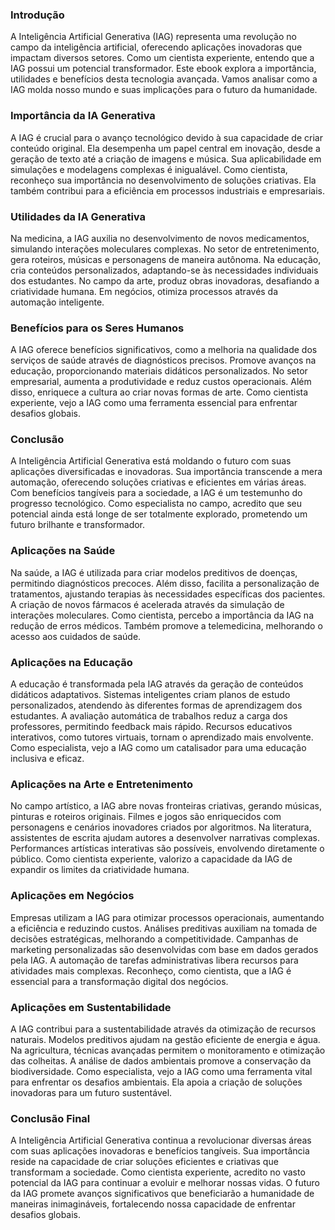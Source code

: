 
### Introdução

A Inteligência Artificial Generativa (IAG) representa uma revolução no campo da inteligência artificial, oferecendo aplicações inovadoras que impactam diversos setores. Como um cientista experiente, entendo que a IAG possui um potencial transformador. Este ebook explora a importância, utilidades e benefícios desta tecnologia avançada. Vamos analisar como a IAG molda nosso mundo e suas implicações para o futuro da humanidade.

### Importância da IA Generativa

A IAG é crucial para o avanço tecnológico devido à sua capacidade de criar conteúdo original. Ela desempenha um papel central em inovação, desde a geração de texto até a criação de imagens e música. Sua aplicabilidade em simulações e modelagens complexas é inigualável. Como cientista, reconheço sua importância no desenvolvimento de soluções criativas. Ela também contribui para a eficiência em processos industriais e empresariais.

### Utilidades da IA Generativa

Na medicina, a IAG auxilia no desenvolvimento de novos medicamentos, simulando interações moleculares complexas. No setor de entretenimento, gera roteiros, músicas e personagens de maneira autônoma. Na educação, cria conteúdos personalizados, adaptando-se às necessidades individuais dos estudantes. No campo da arte, produz obras inovadoras, desafiando a criatividade humana. Em negócios, otimiza processos através da automação inteligente.

### Benefícios para os Seres Humanos

A IAG oferece benefícios significativos, como a melhoria na qualidade dos serviços de saúde através de diagnósticos precisos. Promove avanços na educação, proporcionando materiais didáticos personalizados. No setor empresarial, aumenta a produtividade e reduz custos operacionais. Além disso, enriquece a cultura ao criar novas formas de arte. Como cientista experiente, vejo a IAG como uma ferramenta essencial para enfrentar desafios globais.

### Conclusão

A Inteligência Artificial Generativa está moldando o futuro com suas aplicações diversificadas e inovadoras. Sua importância transcende a mera automação, oferecendo soluções criativas e eficientes em várias áreas. Com benefícios tangíveis para a sociedade, a IAG é um testemunho do progresso tecnológico. Como especialista no campo, acredito que seu potencial ainda está longe de ser totalmente explorado, prometendo um futuro brilhante e transformador.


### Aplicações na Saúde



Na saúde, a IAG é utilizada para criar modelos preditivos de doenças, permitindo diagnósticos precoces. Além disso, facilita a personalização de tratamentos, ajustando terapias às necessidades específicas dos pacientes. A criação de novos fármacos é acelerada através da simulação de interações moleculares. Como cientista, percebo a importância da IAG na redução de erros médicos. Também promove a telemedicina, melhorando o acesso aos cuidados de saúde.

### Aplicações na Educação

A educação é transformada pela IAG através da geração de conteúdos didáticos adaptativos. Sistemas inteligentes criam planos de estudo personalizados, atendendo às diferentes formas de aprendizagem dos estudantes. A avaliação automática de trabalhos reduz a carga dos professores, permitindo feedback mais rápido. Recursos educativos interativos, como tutores virtuais, tornam o aprendizado mais envolvente. Como especialista, vejo a IAG como um catalisador para uma educação inclusiva e eficaz.

### Aplicações na Arte e Entretenimento

No campo artístico, a IAG abre novas fronteiras criativas, gerando músicas, pinturas e roteiros originais. Filmes e jogos são enriquecidos com personagens e cenários inovadores criados por algoritmos. Na literatura, assistentes de escrita ajudam autores a desenvolver narrativas complexas. Performances artísticas interativas são possíveis, envolvendo diretamente o público. Como cientista experiente, valorizo a capacidade da IAG de expandir os limites da criatividade humana.

### Aplicações em Negócios

Empresas utilizam a IAG para otimizar processos operacionais, aumentando a eficiência e reduzindo custos. Análises preditivas auxiliam na tomada de decisões estratégicas, melhorando a competitividade. Campanhas de marketing personalizadas são desenvolvidas com base em dados gerados pela IAG. A automação de tarefas administrativas libera recursos para atividades mais complexas. Reconheço, como cientista, que a IAG é essencial para a transformação digital dos negócios.

### Aplicações em Sustentabilidade

A IAG contribui para a sustentabilidade através da otimização de recursos naturais. Modelos preditivos ajudam na gestão eficiente de energia e água. Na agricultura, técnicas avançadas permitem o monitoramento e otimização das colheitas. A análise de dados ambientais promove a conservação da biodiversidade. Como especialista, vejo a IAG como uma ferramenta vital para enfrentar os desafios ambientais. Ela apoia a criação de soluções inovadoras para um futuro sustentável.

### Conclusão Final

A Inteligência Artificial Generativa continua a revolucionar diversas áreas com suas aplicações inovadoras e benefícios tangíveis. Sua importância reside na capacidade de criar soluções eficientes e criativas que transformam a sociedade. Como cientista experiente, acredito no vasto potencial da IAG para continuar a evoluir e melhorar nossas vidas. O futuro da IAG promete avanços significativos que beneficiarão a humanidade de maneiras inimagináveis, fortalecendo nossa capacidade de enfrentar desafios globais.